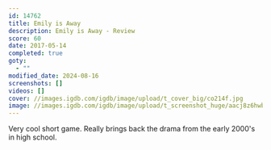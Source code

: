 ```yaml
---
id: 14762
title: Emily is Away
description: Emily is Away - Review
score: 60
date: 2017-05-14
completed: true
goty:
  - ""
modified_date: 2024-08-16
screenshots: []
videos: []
cover: //images.igdb.com/igdb/image/upload/t_cover_big/co214f.jpg
image: //images.igdb.com/igdb/image/upload/t_screenshot_huge/aacj8z6hwbdiprnoy4gy.jpg
---
```

Very cool short game. Really brings back the drama from the early 2000's in high school.